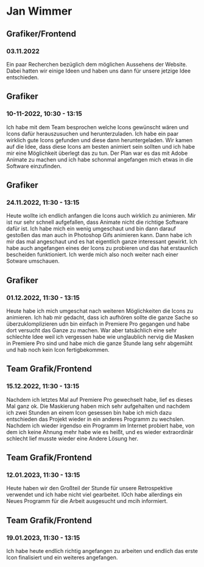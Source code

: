 # Jan Wimmer

## Grafiker/Frontend
### 03.11.2022
Ein paar Recherchen bezüglich dem möglichen Aussehens der Website. Dabei hatten wir einige Ideen und haben uns dann für unsere jetzige Idee entschieden.

## Grafiker
### 10-11-2022, 10:30 - 13:15
Ich habe mit dem Team besprochen welche Icons gewünscht wären und Icons dafür herauszusuchen und herunterzuladen. Ich habe ein paar wirklich gute Icons gefunden und diese dann heruntergeladen. Wir kamen auf die Idee, dass diese Icons am besten animiert sein sollten und ich habe mir eine Möglichkeit überlegt das zu tun. Der Plan war es das mit Adobe Animate zu machen und ich habe schonmal angefangen mich etwas in die Software einzufinden.

## Grafiker
### 24.11.2022, 11:30 - 13:15
Heute wollte ich endlich anfangen die Icons auch wirklich zu animieren. Mir ist nur sehr schnell aufgefallen, dass Animate nicht die richtige Software dafür ist. Ich habe mich ein wenig umgeschaut und bin dann darauf gestoßen das man auch in Photoshop Gifs animieren kann. Dann habe ich mir das mal angeschaut und es hat eigentlich ganze interessant gewirkt. Ich habe auch angefangen eines der Icons zu probieren und das hat erstaunlich bescheiden funktioniert. Ich werde mich also noch weiter nach einer Sotware umschauen.

## Grafiker
### 01.12.2022, 11:30 - 13:15
Heute habe ich mich umgeschat nach weiteren Möglichkeiten die Icons zu animieren. Ich hab mir gedacht, dass ich aufhören sollte die ganze Sache so überzuklomplizieren udn bin einfach in Premiere Pro gegangen und habe dort versucht das Ganze zu machen. War aber tatsächlich eine sehr schlechte Idee weil ich vergessen habe wie unglaublich nervig die Masken in Premiere Pro sind und habe mich die ganze Stunde lang sehr abgemüht und hab noch kein Icon fertigbekommen.


## Team Grafik/Frontend
### 15.12.2022, 11:30 - 13:15
Nachdem ich letztes Mal auf Premiere Pro gewechselt habe, lief es dieses Mal ganz ok. Die Maskierung haben mich sehr aufgehalten und nachdem ich zwei Stunden an einem Icon gesessen bin habe ich mich dazu entschieden das Projekt wieder in ein anderes Programm zu wechslen. Nachdem ich wieder irgendso ein Programm im Internet probiert habe, von dem ich keine Ahnung mehr habe wie es heißt, und es wieder extraordinär schlecht lief musste wieder eine Andere Lösung her.

## Team Grafik/Frontend
### 12.01.2023, 11:30 - 13:15
Heute haben wir den Großteil der Stunde für unsere Retrospektive verwendet und ich habe nicht viel gearbeitet. IOch habe allerdings ein Neues Programm für die Arbeit ausgesucht und mcih informiert.


## Team Grafik/Frontend
### 19.01.2023, 11:30 - 13:15
Ich habe heute endlich richtig angefangen zu arbeiten und endlich das erste Icon finalisiert und ein weiteres angefangen.